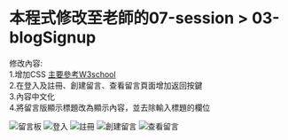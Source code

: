 <h1>本程式修改至老師的07-session > 03-blogSignup</h1>  

修改內容:  
1.增加CSS [主要參考W3school](https://www.w3schools.com/css/css3_gradients.asp)  
2.在登入及註冊、創建留言、查看留言頁面增加返回按鍵  
3.內容中文化  
4.將留言版顯示標題改為顯示內容，並去除輸入標題的欄位  

![留言板](https://user-images.githubusercontent.com/95957565/210865084-2e79c28f-b03d-4891-8df1-a2d00793b831.jpg)
![登入](https://user-images.githubusercontent.com/95957565/210865100-3bbcdb01-2cee-4f9e-b1a4-d14c701f77e0.jpg)
![註冊](https://user-images.githubusercontent.com/95957565/210865124-92bf5972-a76a-420f-a5f3-130d766ce94f.jpg)
![創建留言](https://user-images.githubusercontent.com/95957565/210865136-42f41b64-a626-4c54-97f9-7c41b55bd9fa.jpg)
![查看留言](https://user-images.githubusercontent.com/95957565/210865324-c2ecc6f8-b9d8-406f-8b78-71631175b5c3.jpg)


